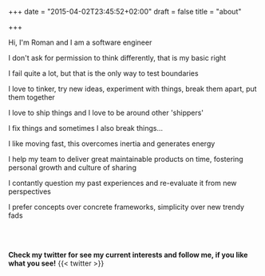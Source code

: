 +++
date = "2015-04-02T23:45:52+02:00"
draft = false
title = "about"

+++

<p>Hi, I'm Roman and I am a software engineer</p>

<p>I don't ask for permission to think differently, that is my basic right</p>
<p>I fail quite a lot, but that is the only way to test boundaries</p>

<p>I love to tinker, try new ideas, experiment with things, break them apart, put them together</p>
<p>I love to ship things and I love to be around other 'shippers'</p>
<p>I fix things and sometimes I also break things...</p>
<p>I like moving fast, this overcomes inertia and generates energy</p>
<p>I help my team to deliver great maintainable products on time, fostering personal growth and culture of sharing</p>
<p>I contantly question my past experiences and re-evaluate it from new perspectives</p>
<p>I prefer concepts over concrete frameworks, simplicity over new trendy fads</p>
<p></p>
<br><br>
<p>
  <strong>Check my twitter for see my current interests and follow me, if you like what you see!</strong>
  {{< twitter  >}}
</p>
